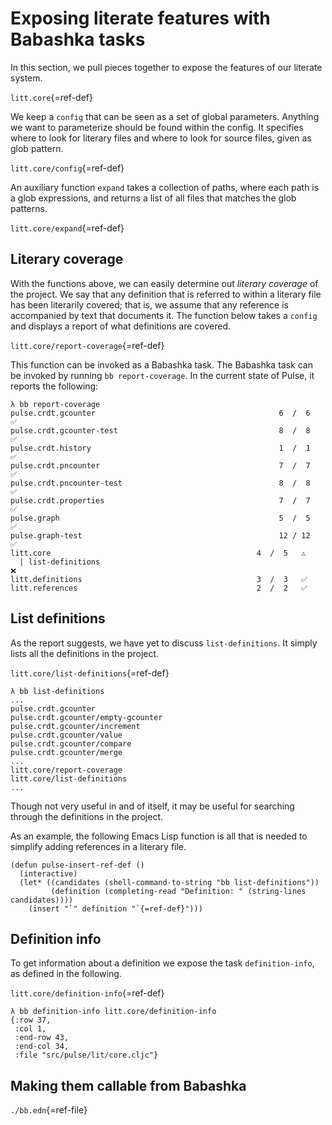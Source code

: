 # Exposing literate features with Babashka tasks

In this section, we pull pieces together to expose the features of our
literate system.

`litt.core`{=ref-def}

We keep a `config` that can be seen as a set of global parameters.
Anything we want to parameterize should be found within the config. It
specifies where to look for literary files and where to look for source
files, given as glob pattern.

`litt.core/config`{=ref-def}

An auxiliary function `expand` takes a collection of paths, where each
path is a glob expressions, and returns a list of all files that matches
the glob patterns.

`litt.core/expand`{=ref-def}

## Literary coverage

With the functions above, we can easily determine out *literary
coverage* of the project. We say that any definition that is referred to
within a literary file has been literarily covered; that is, we assume
that any reference is accompanied by text that documents it. The
function below takes a `config` and displays a report of what
definitions are covered.

`litt.core/report-coverage`{=ref-def}

This function can be invoked as a Babashka task. The Babashka task can
be invoked by running `bb report-coverage`. In the current state of
Pulse, it reports the following:

```example
λ bb report-coverage
pulse.crdt.gcounter                                         6  /  6   ✅
pulse.crdt.gcounter-test                                    8  /  8   ✅
pulse.crdt.history                                          1  /  1   ✅
pulse.crdt.pncounter                                        7  /  7   ✅
pulse.crdt.pncounter-test                                   8  /  8   ✅
pulse.crdt.properties                                       7  /  7   ✅
pulse.graph                                                 5  /  5   ✅
pulse.graph-test                                            12 / 12   ✅
litt.core                                              4  /  5   ⚠️️
  | list-definitions                                                  ❌
litt.definitions                                       3  /  3   ✅
litt.references                                        2  /  2   ✅
```

## List definitions

As the report suggests, we have yet to discuss `list-definitions`. It
simply lists all the definitions in the project.

`litt.core/list-definitions`{=ref-def}

```
λ bb list-definitions
...
pulse.crdt.gcounter
pulse.crdt.gcounter/empty-gcounter
pulse.crdt.gcounter/increment
pulse.crdt.gcounter/value
pulse.crdt.gcounter/compare
pulse.crdt.gcounter/merge
...
litt.core/report-coverage
litt.core/list-definitions
...
```

Though not very useful in and of itself, it may be useful for searching
through the definitions in the project.

As an example, the following Emacs Lisp function is all that is needed
to simplify adding references in a literary file.

```emacs-lisp
(defun pulse-insert-ref-def ()
  (interactive)
  (let* ((candidates (shell-command-to-string "bb list-definitions"))
         (definition (completing-read "Definition: " (string-lines candidates))))
    (insert "`" definition "`{=ref-def}")))
```
## Definition info

To get information about a definition we expose the task
`definition-info`, as defined in the following.

`litt.core/definition-info`{=ref-def}

```example
λ bb definition-info litt.core/definition-info
{:row 37,
 :col 1,
 :end-row 43,
 :end-col 34,
 :file "src/pulse/lit/core.cljc"}
```

## Making them callable from Babashka

`./bb.edn`{=ref-file}
